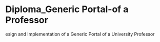 # Diploma_Generic Portal-of a Professor
 esign and Implementation of a Generic Portal of a University Professor
